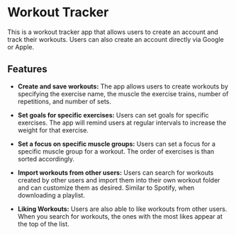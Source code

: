 # Workout Tracker

This is a workout tracker app that allows users to create an account and track their workouts. Users can also create an account directly via Google or Apple.

## Features

- **Create and save workouts:** The app allows users to create workouts by specifying the exercise name, the muscle the exercise trains, number of repetitions, and number of sets.

- **Set goals for specific exercises:** Users can set goals for specific exercises. The app will remind users at regular intervals to increase the weight for that exercise.

- **Set a focus on specific muscle groups:** Users can set a focus for a specific muscle group for a workout. The order of exercises is than sorted accordingly.

- **Import workouts from other users:** Users can search for workouts created by other users and import them into their own workout folder and can customize them as desired. Similar to Spotify, when downloading a playlist.

- **Liking Workouts:** Users are also able to like workouts from other users. When you search for workouts, the ones with the most likes appear at the top of the list.
